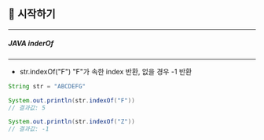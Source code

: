 ##  📢 시작하기

---
##### JAVA inderOf
***
* str.indexOf("F") "F"가 속한 index 반환, 없을 경우 -1 반환


```java
String str = "ABCDEFG"

System.out.println(str.indexOf("F")) 
// 결과값: 5

System.out.println(str.indexOf("Z")) 
// 결과값: -1
```

